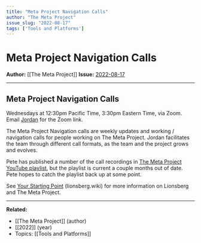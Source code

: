 ```yaml
---
title: "Meta Project Navigation Calls"
author: "The Meta Project"
issue_slug: "2022-08-17"
tags: ['Tools and Platforms']
---
```


# Meta Project Navigation Calls

**Author:** [[The Meta Project]]
**Issue:** [2022-08-17](https://plex.collectivesensecommons.org/2022-08-17/)

---

## Meta Project Navigation Calls
Wednesdays at 12:30pm Pacific Time, 3:30pm Eastern Time, via Zoom. Email [Jordan](mailto:j@lionsberg.org) for the Zoom link.

The Meta Project Navigation calls are weekly updates and working / navigation calls for people working on The Meta Project. Jordan facilitates the team through different call formats, as the team and the project grows and evolves.

Pete has published a number of the call recordings in [The Meta Project YouTube playlist](https://www.youtube.com/playlist?list=PLADGyQqAcmioZVw88tP3pPG_5z_aNKmwP), but the playlist is current a couple months out of date. Pete hopes to catch the playlist back up at some point.

See [Your Starting Point](https://lionsberg.wiki/lionsberg_system_design/your_story_and_quest/your_starting_point) (lionsberg.wiki) for more information on Lionsberg and The Meta Project.

---

**Related:**
- [[The Meta Project]] (author)
- [[2022]] (year)
- Topics: [[Tools and Platforms]]

